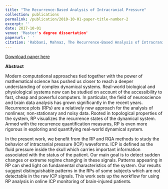 ```yaml
---
title: "The Recurrence‑Based Analysis of Intracranial Pressure"
collection: publications
permalink: /publication/2010-10-01-paper-title-number-2
excerpt: ''
date: 2017-10-01
venue: 'Master's degree dissertation'   
paperurl: ' '
citation: 'Rabbani, Mahnaz, The Recurrence-Based Analysis of Intracranial Pressure (2017). Electronic Thesis and Dissertation Repository. 5156.'
---
```


[Download paper here](https://ir.lib.uwo.ca/etd/5156/)

**Abstract**    

Modern computational approaches tied together with the power of mathematical science has pushed us closer to reach a deeper understanding of complex dynamical systems. Real-world biological and physiological systems now can be studied on account of the accessibility to fast, cheap and powerful computers. In particular, the field of neuroscience and brain data analysis has grown significantly in the recent years. Recurrence plots (RPs) are a relatively new approach for the analysis of nonlinear, non-stationary and noisy data. Rooted in topological properties of the system, RP visualizes the recurrence states of the dynamical system. Armed with the recurrence quantification measures, RP is even more rigorous in exploring and quantifying real-world dynamical system.

In the present work, we benefit from the RP and RQA methods to study the behavior of intracranial pressure (ICP) waveforms. ICP is defined as the fluid pressure inside the skull which carries important information associated with the status of the patient. Our main goal is to detect sudden changes or extreme regime changing in these signals. Patterns appearing in RP can shed light on fundamental characteristics of the system. Our results suggest distinguishable patterns in the RPs of some subjects which are not detectable in the raw ICP signals. This work sets up the workflow for using RP analysis in online ICP monitoring of brain-injured patients.